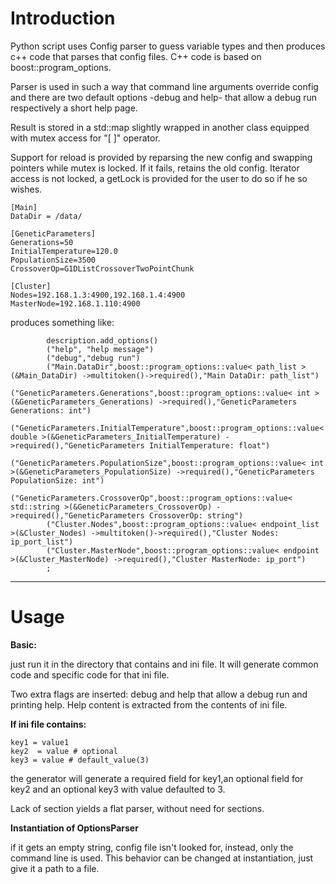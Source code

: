 # Introduction #

Python script uses Config parser to guess variable types and then produces c++ code that parses that config files. C++ code is based on boost::program\_options.

Parser is used in such a way that command line arguments override config and there are two default options -debug and help- that allow a debug run respectively a short help page.

Result is stored in a std::map slightly wrapped in another class equipped with mutex access for "[ ]" operator.

Support for reload is provided by reparsing the new config and swapping pointers while mutex is locked. If it fails, retains the old config.
Iterator access is not locked, a getLock is provided for the user to do so if he so wishes.

```
[Main]
DataDir = /data/

[GeneticParameters]
Generations=50
InitialTemperature=120.0
PopulationSize=3500
CrossoverOp=G1DListCrossoverTwoPointChunk

[Cluster]
Nodes=192.168.1.3:4900,192.168.1.4:4900
MasterNode=192.168.1.110:4900

```

produces something like:
```
        description.add_options()
        ("help", "help message")
        ("debug","debug run")
        ("Main.DataDir",boost::program_options::value< path_list >(&Main_DataDir) ->multitoken()->required(),"Main DataDir: path_list")
        ("GeneticParameters.Generations",boost::program_options::value< int >(&GeneticParameters_Generations) ->required(),"GeneticParameters Generations: int")
        ("GeneticParameters.InitialTemperature",boost::program_options::value< double >(&GeneticParameters_InitialTemperature) ->required(),"GeneticParameters InitialTemperature: float")
        ("GeneticParameters.PopulationSize",boost::program_options::value< int >(&GeneticParameters_PopulationSize) ->required(),"GeneticParameters PopulationSize: int")
        ("GeneticParameters.CrossoverOp",boost::program_options::value< std::string >(&GeneticParameters_CrossoverOp) ->required(),"GeneticParameters CrossoverOp: string")
        ("Cluster.Nodes",boost::program_options::value< endpoint_list >(&Cluster_Nodes) ->multitoken()->required(),"Cluster Nodes: ip_port_list")
        ("Cluster.MasterNode",boost::program_options::value< endpoint >(&Cluster_MasterNode) ->required(),"Cluster MasterNode: ip_port")
        ;

```

---

# Usage #
**Basic:**

just run it in the directory that contains and ini file. It will generate common code and specific code for that ini file.

Two extra flags are inserted: debug and help that allow a debug run and printing help. Help content is extracted from the contents of ini file.

**If ini file contains:**

```
key1 = value1
key2  = value # optional 
key3 = value # default_value(3)
```
the generator will generate a required field for key1,an optional field for key2 and an optional key3 with value defaulted to 3.

Lack of section yields a flat parser, without need for sections.

**Instantiation of OptionsParser**

if it gets an empty string, config file isn't looked for, instead, only the command line is used. This behavior can be changed at instantiation, just give it a path to a file.